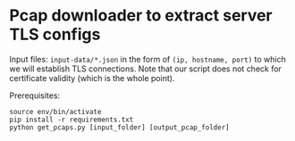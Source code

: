 # Pcap downloader to extract server TLS configs

Input files: `input-data/*.json` in the form of `(ip, hostname, port)` to which we
will establish TLS connections. Note that our script does not check for
certificate validity (which is the whole point).

Prerequisites:

```
source env/bin/activate
pip install -r requirements.txt
python get_pcaps.py [input_folder] [output_pcap_folder]
```

